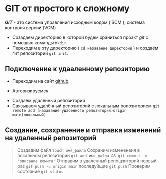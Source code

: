 # GIT от простого к сложному
   
***GIT*** - это система управления исходным кодом ( SCM ), система 
контроля версий (VCM)
</br>
* Созадаем директорию в которой будем храниться проэкт _git_ c помощью команды `mkdir`.
* Переходим в эту директорию ( `cd назавание директории` ) и создаём гит репозиторий `git init`.

## Подключение к удааленному репозиторию

+ Переходим на сайт [github](https://www.hithub.com 'гитхаб').
- Авторизируемся 
+ Создаём удалённый репозиторий
+ Связываем удалённый репозиторий с локальным ропозиторием `git remote add (назавание удаоенного репозитория)origin  main(локальный)`

## Создание, созхранение и отправка изменений на удаленный репозиторий

> Создадим файл `touch имя_файла`
> Сохраним измененеия в локальном репозитории `git add имя_файла && git commit -m 'описание комита'`
> Отправим в удаленный репощзиторий первый раз `git push -u origin main` последуйщие `git push`
> Проверим состояние `git status`
